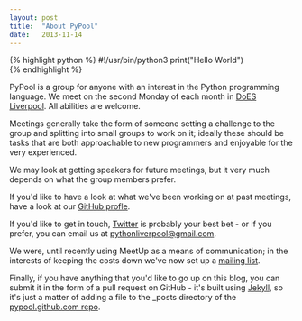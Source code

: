 ```yaml
---
layout: post
title:  "About PyPool"
date:   2013-11-14 
---
```


{% highlight python %}
#!/usr/bin/python3
print("Hello World")  
{% endhighlight %}

PyPool is a group for anyone with an interest in the Python programming language. We meet on the second Monday of each month in [DoES Liverpool](http://doesliverpool.com/). All abilities are welcome.

Meetings generally take the form of someone setting a challenge to the group and splitting into small groups to work on it; ideally these should be tasks that are both approachable to new programmers and enjoyable for the very experienced.

We may look at getting speakers for future meetings, but it very much depends on what the group members prefer.

If you'd like to have a look at what we've been working on at past meetings, have a look at our [GitHub profle](https://github.com/pypool).

If you'd like to get in touch, [Twitter](http://twitter.com/pypool) is probably your best bet - or if you prefer, you can email us at <pythonliverpool@gmail.com>.

We were, until recently using MeetUp as a means of communication; in the interests of keeping the costs down we've now set up a [mailing list](http://lists.pypool.org/mailman/listinfo/pypool-general).

Finally, if you have anything that you'd like to go up on this blog, you can submit it in the form of a pull request on GitHub - it's built using [Jekyll](http://jekyllrb.com/), so it's just a matter of adding a file to the _posts directory of the [pypool.github.com repo](https://github.com/PyPool/pypool.github.com).
